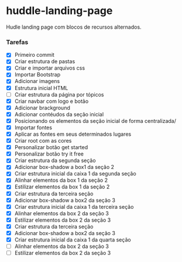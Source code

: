 # huddle-landing-page
Hudle landing page com blocos de recursos alternados.

### Tarefas 

- [X] Primeiro commit 
- [X] Criar estrutura de pastas
- [X] Criar e importar arquivos css
- [X] Importar Bootstrap
- [X] Adicionar imagens 
- [X] Estrutura inicial HTML
- [ ] Criar estrutura da página por tópicos
- [X] Criar navbar com logo e botão
- [X] Adicionar brackground
- [X] Adicionar contéudos da seção inicial
- [X] Posicionando os elementos da seção inicial de forma centralizada/
- [X] Importar fontes
- [X] Aplicar as fontes em seus determinados lugares
- [X] Criar root com as cores 
- [X] Personalizar botão get started
- [X] Personalizar botão try it free
- [X] Criar estrutura da segunda seção
- [X] Adicionar box-shadow a box1 da seção 2
- [X] Criar estrutura inicial da caixa 1 da segunda seção 
- [X] Alinhar elementos da box 1 da seção 2
- [X] Estilizar elementos da box 1 da seção 2
- [X] Criar estrutura da terceira seção
- [X] Adicionar box-shadow a box2 da seção 3
- [X] Criar estrutura inicial da caixa 1 da terceira seção 
- [X] Alinhar elementos da box 2 da seção 3
- [X] Estilizar elementos da box 2 da seção 3
- [X] Criar estrutura da terceira seção
- [X] Adicionar box-shadow a box2 da seção 3
- [X] Criar estrutura inicial da caixa 1 da quarta seção 
- [ ] Alinhar elementos da box 2 da seção 3
- [ ] Estilizar elementos da box 2 da seção 3